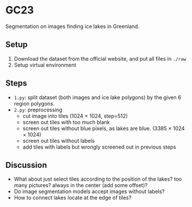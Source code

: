 # GC23

Segmentation on images finding ice lakes in Greenland.

## Setup

1. Download the dataset from the official website, and put all files in `./raw`
2. Setup virtual environment

## Steps

- `1.py`: split dataset (both images and ice lake polygons) by the given 6 region polygons.
- `2.py`: preprocessing
    - cut image into tiles (1024 $\times$ 1024, step=512)
    - screen out tiles with too much blank
    - screen out tiles without blue pixels, as lakes are blue. (3385 $\times$ 1024 $\times$ 1024)
    - screen out tiles without labels
    - add tiles with labels but wrongly screened out in previous steps


## Discussion

- What about just select tiles according to the position of the lakes? too many pictures? always in the center (add some offset)?
- Do image segmentation models accept images without labels?
- How to connect lakes locate at the edge of tiles?
